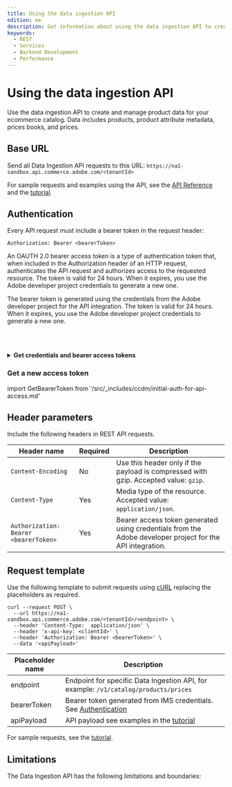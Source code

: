 ```yaml
---
title: Using the data ingestion API
edition: ee
description: Get information about using the data ingestion API to create and manage product, price book, and price data for you commerce catalog.
keywords:
  - REST
  - Services
  - Backend Development
  - Performance
---
```


# Using the data ingestion API

Use the data ingestion API to create and manage product data for your ecommerce catalog. Data includes products, product attribute metadata, prices books, and prices.

## Base URL

Send all Data Ingestion API requests to this URL: `https://na1-sandbox.api.commerce.adobe.com/<tenantId>`

<InlineAlert variant="info" slots="text"/>

For sample requests and examples using the API, see the [API Reference](api-reference.md) and the [tutorial](../ccdm-use-case.md).

## Authentication

Every API request must include a bearer token in the request header:

`Authorization: Bearer <bearerToken>`

An OAUTH 2.0 bearer access token is a type of authentication token that, when included in the Authorization header of an HTTP request, authenticates the API request and authorizes access to the requested resource. The token is valid for 24 hours. When it expires, you use the Adobe developer project credentials to generate a new one.

The bearer token is generated using the credentials from the Adobe developer project for the API integration. The token is valid for 24 hours. When it expires, you use the Adobe developer project credentials to generate a new one.

<br></br>

<details>
      <summary><b>Get credentials and bearer access tokens</b></summary>

import IMSAuth from '/src/_includes/ccdm/initial-auth-for-api-access.md'

<IMSAuth />

</details>

### Get a new access token

import GetBearerToken from '/src/_includes/ccdm/initial-auth-for-api-access.md'

<GetBearerToken />

## Header parameters

Include the following headers in REST API requests.

| Header name  | Required | Description |
|--------------|----------|-------------|
| `Content-Encoding` | No  | Use this header only if the payload is compressed with gzip. Accepted value: `gzip`.                                                                           |
| `Content-Type`  | Yes   | Media type of the resource. Accepted value: `application/json`. |
| `Authorization: Bearer <bearerToken>`  | Yes  | Bearer access token generated using credentials from the Adobe developer project for the API integration.                            |

## Request template

Use the following template to submit requests using [cURL](https://curl.se/) replacing the placeholders as required.

```shell
curl --request POST \
  --url https://na1-sandbox.api.commerce.adobe.com/<tenantId>/<endpoint> \
  --header 'Content-Type:  application/json' \
  --header 'x-api-key: <clientId>' \
  --header 'Authorization: Bearer <bearerToken>' \
  --data '<apiPayload>'
```

| Placeholder name | Description                                                                                                    |
|------------------|----------------------------------------------------------------------------------------------------------------|
| endpoint         | Endpoint for specific Data Ingestion API, for example: `/v1/catalog/products/prices`  |
| bearerToken        | Bearer token generated from IMS credentials. See [Authentication](#authentication)                                    |
| apiPayload      | API payload see examples in the [tutorial](../ccdm-use-case.md)                                                                             |

For sample requests, see the [tutorial](../ccdm-use-case.md).

## Limitations

The Data Ingestion API has the following limitations and boundaries:

